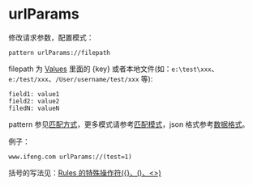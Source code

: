 # urlParams

修改请求参数，配置模式：

	pattern urlParams://filepath

filepath 为 [Values](http://local.whistlejs.com/#values) 里面的 {key} 或者本地文件(如：`e:\test\xxx`、`e:/test/xxx`、`/User/username/test/xxx` 等):

	field1: value1
	field2: value2
	filedN: valueN

pattern 参见[匹配方式](../pattern.html)，更多模式请参考[匹配模式](../mode.html)，json 格式参考[数据格式](../data.html)。

例子：

	www.ifeng.com urlParams://(test=1)

括号的写法见：[Rules 的特殊操作符({}、()、<>)](../webui/rules.html)
